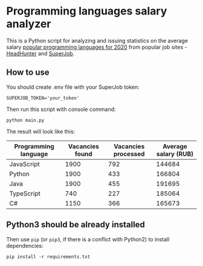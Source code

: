 # Programming languages salary analyzer

This is a Python script for analyzing and issuing statistics on the average salary [popular programming languages for 2020](https://octoverse.github.com/ "Link") from popular job sites - [HeadHunter](https://hh.ru/) and [SuperJob](https://www.superjob.ru/).

## How to use
You should create .env file with your SuperJob token:
```
SUPERJOB_TOKEN='your_token'
```
Then run this script with console command:
```
python main.py
```
The result will look like this:

| Programming language | Vacancies found | Vacancies processed | Average salary (RUB) |
|----------------------|-----------------|---------------------|----------------------|
| JavaScript           | 1900            | 792                 | 144684               |
| Python               | 1900            | 433                 | 166804               |
| Java                 | 1900            | 455                 | 191695               |
| TypeScript           | 740             | 227                 | 185064               |
| C#                   | 1150            | 366                 | 165673               |

## Python3 should be already installed
Then use `pip` (or `pip3`, if there is a conflict with Python2) to install dependencies:
```
pip install -r requirements.txt
```
